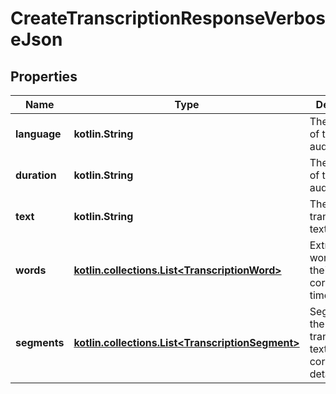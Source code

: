 
# CreateTranscriptionResponseVerboseJson

## Properties
Name | Type | Description | Notes
------------ | ------------- | ------------- | -------------
**language** | **kotlin.String** | The language of the input audio. | 
**duration** | **kotlin.String** | The duration of the input audio. | 
**text** | **kotlin.String** | The transcribed text. | 
**words** | [**kotlin.collections.List&lt;TranscriptionWord&gt;**](TranscriptionWord.md) | Extracted words and their corresponding timestamps. |  [optional]
**segments** | [**kotlin.collections.List&lt;TranscriptionSegment&gt;**](TranscriptionSegment.md) | Segments of the transcribed text and their corresponding details. |  [optional]



